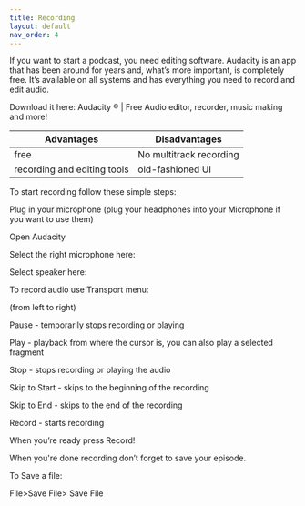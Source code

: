 ```yaml
---
title: Recording 
layout: default
nav_order: 4
---
```


If you want to start a podcast, you need editing software. Audacity is an app that has been around for years and, what’s more important, is completely free.  It’s available on all systems and has everything you need to record and edit audio.

Download it here: Audacity ® | Free Audio editor, recorder, music making and more! 

 

| Advantages| Disadvantages |
| --------- |-------------- |
| free      | No multitrack recording |
| recording and editing tools | old-fashioned UI |



 

To start recording follow these simple steps: 

Plug in your microphone (plug your headphones into your Microphone if you want to use them) 

Open Audacity

Select the right microphone here: 



Select speaker here:



To record audio use Transport menu:




(from left to right)

Pause - temporarily stops recording or playing

 Play - playback from where the cursor is, you can also play a selected fragment

 Stop - stops recording or playing the audio 

 Skip to Start - skips to the beginning of the recording 

Skip to End - skips to the end of the recording 

Record - starts recording 

 

When you’re ready press Record!

 

When you're done recording don’t forget to save your episode.

To Save a file: 

File>Save File> Save File 